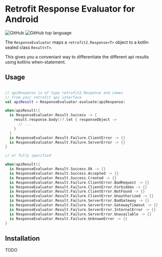 # Retrofit Response Evaluator for Android

![GitHub](https://img.shields.io/github/license/bornholdtleegmbh/response-evaluator?color=%230087ff&style=for-the-badge)
![GitHub top language](https://img.shields.io/github/languages/top/bornholdtleegmbh/response-evaluator?color=%23875dff&style=for-the-badge)

The `ResponseEvaluator` maps a `retrofit2.Response<T>` object to a kotlin sealed class `Result<T>`.

This gives you a conveniant way to differentiate the different api results using kotlins when-statement.

## Usage

```kotlin

// apiResponse is of type retrofit2.Response and comes 
// from your retrofit api interface
val apiResult = ResponseEvaluator.evaluate(apiResponse)

when(apiResult){
  is ResponseEvaluator.Result.Success -> {
    result.response.body()?.let { responseObject ->
      // ...
    }
  }
  is ResponseEvaluator.Result.Failure.ClientError -> {}
  is ResponseEvaluator.Result.Failure.ServerError -> {}
}

// or fully specified

when(apiResult){
  is ResponseEvaluator.Result.Success.Ok -> {}
  is ResponseEvaluator.Result.Success.Accepted -> {}
  is ResponseEvaluator.Result.Success.Created -> {}
  is ResponseEvaluator.Result.Failure.ClientError.BadRequest -> {}
  is ResponseEvaluator.Result.Failure.ClientError.Forbidden -> {}
  is ResponseEvaluator.Result.Failure.ClientError.NotFound -> {}
  is ResponseEvaluator.Result.Failure.ClientError.Unauthorized -> {}
  is ResponseEvaluator.Result.Failure.ServerError.BadGateway -> {}
  is ResponseEvaluator.Result.Failure.ServerError.GatewayTimeout -> {}
  is ResponseEvaluator.Result.Failure.ServerError.InternalError -> {}
  is ResponseEvaluator.Result.Failure.ServerError.Unavailable -> {}
  is ResponseEvaluator.Result.Failure.UnknownError -> {}
}
````

## Installation

TODO
